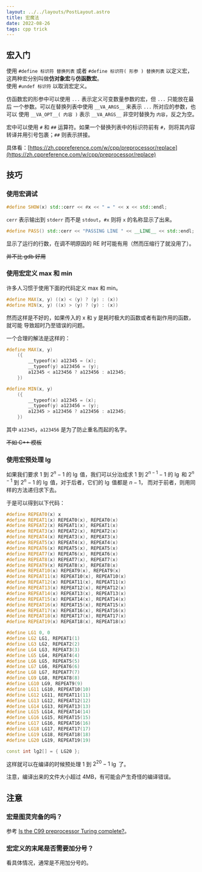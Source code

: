 ```yaml
---
layout: ../../layouts/PostLayout.astro
title: 宏魔法
date: 2022-08-26
tags: cpp trick
---
```


## 宏入门

使用 `#define 标识符 替换列表` 或者 `#define 标识符( 形参 ) 替换列表` 以定义宏，
这两种宏分别叫做**仿对象宏**与**仿函数宏**。  
使用 `#undef 标识符` 以取消宏定义。

仿函数宏的形参中可以使用 `...` 表示定义可变数量参数的宏，但 `...` 只能放在最后
一个参数。可以在替换列表中使用 `__VA_ARGS__` 来表示 `...` 所对应的参数，也可以
使用 `__VA_OPT__( 内容 )` 表示 `__VA_ARGS__` 非空时替换为 `内容`，反之为空。

宏中可以使用 `#` 和 `##` 运算符。如果一个替换列表中的标识符前有 `#`，则将其内容
转译并用引号包裹；`##` 则表示拼接。

具体看：[https://zh.cppreference.com/w/cpp/preprocessor/replace](https://zh.cppreference.com/w/cpp/preprocessor/replace)

## 技巧

### 使用宏调试

```cpp
#define SHOW(x) std::cerr << #x << " = " << x << std::endl; 
```

`cerr` 表示输出到 `stderr` 而不是 `stdout`，`#x` 则将 `x` 的名称显示了出来。

```cpp
#define PASS() std::cerr << "PASSING LINE " << __LINE__ << std::endl;
```

显示了运行的行数，在调不明原因的 RE 时可能有用（然而压缩行了就没用了）。

~~并不比 gdb 好用~~

### 使用宏定义 max 和 min

许多人习惯于使用下面的代码定义 max 和 min。

```cpp
#define MAX(x, y) ((x) < (y) ? (y) : (x))
#define MIN(x, y) ((x) > (y) ? (y) : (x))
```

然而这样是不好的，如果传入的 x 和 y 是耗时极大的函数或者有副作用的函数，就可能
导致超时乃至错误的问题。

一个合理的解法是这样的：

```cpp
#define MAX(x, y)                                                              \
    ({                                                                         \
        __typeof(x) a12345 = (x);                                              \
        __typeof(y) a123456 = (y);                                             \
        a12345 < a123456 ? a123456 : a12345;                                   \
    })

#define MIN(x, y)                                                              \
    ({                                                                         \
        __typeof(x) a12345 = (x);                                              \
        __typeof(y) a123456 = (y);                                             \
        a12345 > a123456 ? a123456 : a12345;                                   \
    })
```

其中 `a12345`，`a123456` 是为了防止重名而起的名字。

~~不如 C++ 模板~~

### 使用宏预处理 $\lg$

如果我们要求 $1$ 到 $2^n-1$ 的 $\lg$ 值，我们可以分治成求 $1$ 到 $2^{n-1}-1$ 的
$\lg$ 和 $2^{n-1}$ 到 $2^n-1$ 的 $\lg$ 值，对于后者，它们的 $\lg$ 值都是 $n-1$，
而对于前者，则用同样的方法递归求下去。

于是可以得到以下代码：

```cpp
#define REPEAT0(x) x
#define REPEAT1(x) REPEAT0(x), REPEAT0(x)
#define REPEAT2(x) REPEAT1(x), REPEAT1(x)
#define REPEAT3(x) REPEAT2(x), REPEAT2(x)
#define REPEAT4(x) REPEAT3(x), REPEAT3(x)
#define REPEAT5(x) REPEAT4(x), REPEAT4(x)
#define REPEAT6(x) REPEAT5(x), REPEAT5(x)
#define REPEAT7(x) REPEAT6(x), REPEAT6(x)
#define REPEAT8(x) REPEAT7(x), REPEAT7(x)
#define REPEAT9(x) REPEAT8(x), REPEAT8(x)
#define REPEAT10(x) REPEAT9(x), REPEAT9(x)
#define REPEAT11(x) REPEAT10(x), REPEAT10(x)
#define REPEAT12(x) REPEAT11(x), REPEAT11(x)
#define REPEAT13(x) REPEAT12(x), REPEAT12(x)
#define REPEAT14(x) REPEAT13(x), REPEAT13(x)
#define REPEAT15(x) REPEAT14(x), REPEAT14(x)
#define REPEAT16(x) REPEAT15(x), REPEAT15(x)
#define REPEAT17(x) REPEAT16(x), REPEAT16(x)
#define REPEAT18(x) REPEAT17(x), REPEAT17(x)
#define REPEAT19(x) REPEAT18(x), REPEAT18(x)

#define LG1 0, 0
#define LG2 LG1, REPEAT1(1)
#define LG3 LG2, REPEAT2(2)
#define LG4 LG3, REPEAT3(3)
#define LG5 LG4, REPEAT4(4)
#define LG6 LG5, REPEAT5(5)
#define LG7 LG6, REPEAT6(6)
#define LG8 LG7, REPEAT7(7)
#define LG9 LG8, REPEAT8(8)
#define LG10 LG9, REPEAT9(9)
#define LG11 LG10, REPEAT10(10)
#define LG12 LG11, REPEAT11(11)
#define LG13 LG12, REPEAT12(12)
#define LG14 LG13, REPEAT13(13)
#define LG15 LG14, REPEAT14(14)
#define LG16 LG15, REPEAT15(15)
#define LG17 LG16, REPEAT16(16)
#define LG18 LG17, REPEAT17(17)
#define LG19 LG18, REPEAT18(18)
#define LG20 LG19, REPEAT19(19)

const int lg2[] = { LG20 };
```

这样就可以在编译的时候预处理 $1$ 到 $2^{20} - 1$ $\lg$ 了。

注意，编译出来的文件大小超过 4MB，有可能会产生奇怪的编译错误。

## 注意

### 宏是图灵完备的吗？

参考 [Is the C99 preprocessor Turing complete?](https://stackoverflow.com/questions/3136686/is-the-c99-preprocessor-turing-complete)。

### 宏定义的末尾是否需要加分号？

看具体情况，通常是不用加分号的。
